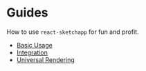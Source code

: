 # Guides

How to use `react-sketchapp` for fun and profit.

* [Basic Usage](/docs/guides/basic-usage.md)
* [Integration ](/docs/guides/basic-usage.md)
* [Universal Rendering](/docs/guides/universal-rendering.md)
